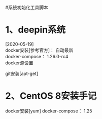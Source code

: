 #系统初始化工具脚本

1、deepin系统
====
[2020-05-19]  
docker安装[参考官方]： 自动最新  
docker-compose： 1.26.0-rc4   
docker源设置

git安装[apt-get]

2、CentOS 8安装手记
=====
docker安装[yum]
docker-compose： 1.25

  